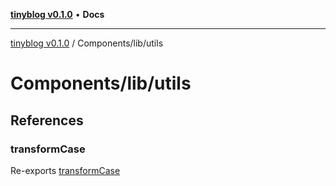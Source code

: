 [**tinyblog v0.1.0**](../../../README.md) • **Docs**

***

[tinyblog v0.1.0](../../../modules.md) / Components/lib/utils

# Components/lib/utils

## References

### transformCase

Re-exports [transformCase](functions/transformCase.md)
